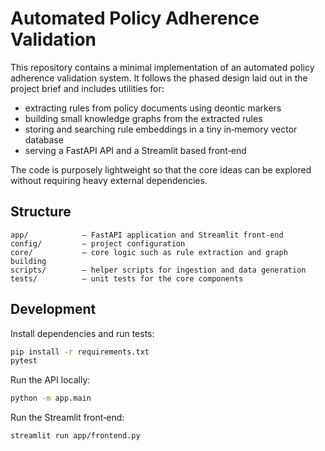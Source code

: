 # Automated Policy Adherence Validation

This repository contains a minimal implementation of an automated policy
adherence validation system.  It follows the phased design laid out in the
project brief and includes utilities for:

* extracting rules from policy documents using deontic markers
* building small knowledge graphs from the extracted rules
* storing and searching rule embeddings in a tiny in‑memory vector database
* serving a FastAPI API and a Streamlit based front‑end

The code is purposely lightweight so that the core ideas can be explored without
requiring heavy external dependencies.

## Structure

```
app/            – FastAPI application and Streamlit front‑end
config/         – project configuration
core/           – core logic such as rule extraction and graph building
scripts/        – helper scripts for ingestion and data generation
tests/          – unit tests for the core components
```

## Development

Install dependencies and run tests:

```bash
pip install -r requirements.txt
pytest
```

Run the API locally:

```bash
python -m app.main
```

Run the Streamlit front‑end:

```bash
streamlit run app/frontend.py
```
